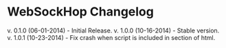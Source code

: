 WebSockHop Changelog
====================

v. 0.1.0 (06-01-2014) - Initial Release.
v. 1.0.0 (10-16-2014) - Stable version.
v. 1.0.1 (10-23-2014) - Fix crash when script is included in <head> section of html.